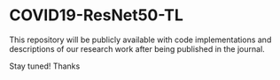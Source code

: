 # COVID19-ResNet50-TL


This repository will be publicly available with code implementations and descriptions of our research work after being published in the journal.


Stay tuned! Thanks
